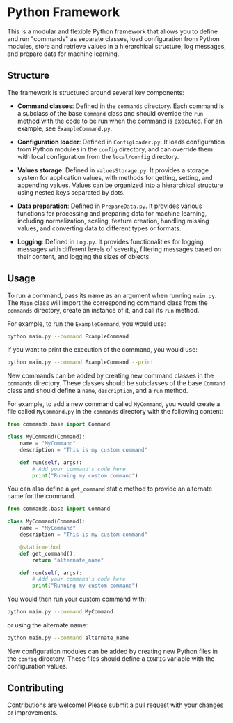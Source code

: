 
# Python Framework

This is a modular and flexible Python framework that allows you to define and run "commands" as separate classes, load configuration from Python modules, store and retrieve values in a hierarchical structure, log messages, and prepare data for machine learning.

## Structure

The framework is structured around several key components:

- **Command classes**: Defined in the `commands` directory. Each command is a subclass of the base `Command` class and should override the `run` method with the code to be run when the command is executed. For an example, see `ExampleCommand.py`.

- **Configuration loader**: Defined in `ConfigLoader.py`. It loads configuration from Python modules in the `config` directory, and can override them with local configuration from the `local/config` directory.

- **Values storage**: Defined in `ValuesStorage.py`. It provides a storage system for application values, with methods for getting, setting, and appending values. Values can be organized into a hierarchical structure using nested keys separated by dots.

- **Data preparation**: Defined in `PrepareData.py`. It provides various functions for processing and preparing data for machine learning, including normalization, scaling, feature creation, handling missing values, and converting data to different types or formats.

- **Logging**: Defined in `Log.py`. It provides functionalities for logging messages with different levels of severity, filtering messages based on their content, and logging the sizes of objects.

## Usage

To run a command, pass its name as an argument when running `main.py`. The `Main` class will import the corresponding command class from the `commands` directory, create an instance of it, and call its `run` method.

For example, to run the `ExampleCommand`, you would use:

```bash
python main.py --command ExampleCommand
```

If you want to print the execution of the command, you would use:

```bash
python main.py --command ExampleCommand --print
```

New commands can be added by creating new command classes in the `commands` directory. These classes should be subclasses of the base `Command` class and should define a `name`, `description`, and a `run` method.

For example, to add a new command called `MyCommand`, you would create a file called `MyCommand.py` in the `commands` directory with the following content:

```python
from commands.base import Command

class MyCommand(Command):
    name = "MyCommand"
    description = "This is my custom command"

    def run(self, args):
        # Add your command's code here
        print("Running my custom command")
```

You can also define a `get_command` static method to provide an alternate name for the command.

```python
from commands.base import Command

class MyCommand(Command):
    name = "MyCommand"
    description = "This is my custom command"

    @staticmethod
    def get_command():
        return "alternate_name"

    def run(self, args):
        # Add your command's code here
        print("Running my custom command")
```

You would then run your custom command with:

```bash
python main.py --command MyCommand
```

or using the alternate name:

```bash
python main.py --command alternate_name
```

New configuration modules can be added by creating new Python files in the `config` directory. These files should define a `CONFIG` variable with the configuration values.

## Contributing

Contributions are welcome! Please submit a pull request with your changes or improvements.

